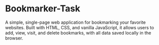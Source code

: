 # Bookmarker-Task
A simple, single-page web application for bookmarking your favorite websites. Built with HTML, CSS, and vanilla JavaScript, it allows users to add, view, visit, and delete bookmarks, with all data saved locally in the browser.
